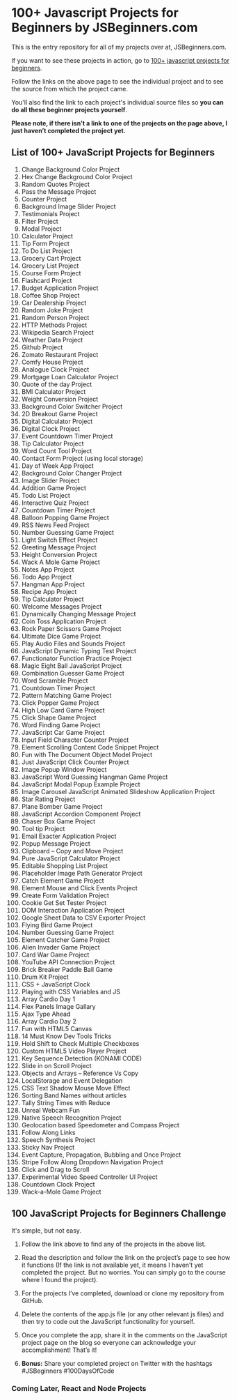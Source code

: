 # 100+ Javascript Projects for Beginners by JSBeginners.com

This is the entry repository for all of my projects over at, JSBeginners.com.

If you want to see these projects in action, go to [100+ javascript projects for beginners](https://github.com/Blacklion567/100-Javascript-Projects-for-Beginners).

Follow the links on the above page to see the individual project and to see the source from which the project came.

You'll also find the link to each project's individual source files so **you can do all these beginner projects yourself**.

**Please note, if there isn't a link to one of the projects on the page above, I just haven’t completed the project yet.**

## List of 100+ JavaScript Projects for Beginners

1. Change Background Color Project
2. Hex Change Background Color Project
3. Random Quotes Project
4. Pass the Message Project
5. Counter Project
6. Background Image Slider Project
7. Testimonials Project
8. Filter Project
9. Modal Project
10. Calculator Project
11. Tip Form Project
12. To Do List Project
13. Grocery Cart Project
14. Grocery List Project
15. Course Form Project
16. Flashcard Project
17. Budget Application Project
18. Coffee Shop Project
19. Car Dealership Project
20. Random Joke Project
21. Random Person Project
22. HTTP Methods Project
23. Wikipedia Search Project
24. Weather Data Project
25. Github Project
26. Zomato Restaurant Project
27. Comfy House Project
28. Analogue Clock Project
29. Mortgage Loan Calculator Project
30. Quote of the day Project
31. BMI Calculator Project
32. Weight Conversion Project
33. Background Color Switcher Project
34. 2D Breakout Game Project
35. Digital Calculator Project
36. Digital Clock Project
37. Event Countdown Timer Project
38. Tip Calculator Project
39. Word Count Tool Project
40. Contact Form Project (using local storage)
41. Day of Week App Project
42. Background Color Changer Project
43. Image Slider Project
44. Addition Game Project
45. Todo List Project
46. Interactive Quiz Project
47. Countdown Timer Project
48. Balloon Popping Game Project
49. RSS News Feed Project
50. Number Guessing Game Project
51. Light Switch Effect Project
52. Greeting Message Project
53. Height Conversion Project
54. Wack A Mole Game Project
55. Notes App Project
56. Todo App Project
57. Hangman App Project
58. Recipe App Project
59. Tip Calculator Project
60. Welcome Messages Project
61. Dynamically Changing Message Project
62. Coin Toss Application Project
63. Rock Paper Scissors Game Project
64. Ultimate Dice Game Project
65. Play Audio Files and Sounds Project
66. JavaScript Dynamic Typing Test Project
67. Functionator Function Practice Project
68. Magic Eight Ball JavaScript Project
69. Combination Guesser Game Project
70. Word Scramble Project
71. Countdown Timer Project
72. Pattern Matching Game Project
73. Click Popper Game Project
74. High Low Card Game Project
75. Click Shape Game Project
76. Word Finding Game Project
77. JavaScript Car Game Project
78. Input Field Character Counter Project
79. Element Scrolling Content Code Snippet Project
80. Fun with The Document Object Model Project
81. Just JavaScript Click Counter Project
82. Image Popup Window Project
83. JavaScript Word Guessing Hangman Game Project
84. JavaScript Modal Popup Example Project
85. Image Carousel JavaScript Animated Slideshow Application Project
86. Star Rating Project
87. Plane Bomber Game Project
88. JavaScript Accordion Component Project
89. Chaser Box Game Project
90. Tool tip Project
91. Email Exacter Application Project
92. Popup Message Project
93. Clipboard – Copy and Move Project
94. Pure JavaScript Calculator Project
95. Editable Shopping List Project
96. Placeholder Image Path Generator Project
97. Catch Element Game Project
98. Element Mouse and Click Events Project
99. Create Form Validation Project
100. Cookie Get Set Tester Project
101. DOM Interaction Application Project
102. Google Sheet Data to CSV Exporter Project
103. Flying Bird Game Project
104. Number Guessing Game Project
105. Element Catcher Game Project
106. Alien Invader Game Project
107. Card War Game Project
108. YouTube API Connection Project
109. Brick Breaker Paddle Ball Game
110. Drum Kit Project
111. CSS + JavaScript Clock
112. Playing with CSS Variables and JS
113. Array Cardio Day 1
114. Flex Panels Image Gallary
115. Ajax Type Ahead
116. Array Cardio Day 2
117. Fun with HTML5 Canvas
118. 14 Must Know Dev Tools Tricks
119. Hold Shift to Check Multiple Checkboxes
120. Custom HTML5 Video Player Project
121. Key Sequence Detection (KONAMI CODE)
122. Slide in on Scroll Project
123. Objects and Arrays – Reference Vs Copy
124. LocalStorage and Event Delegation
125. CSS Text Shadow Mouse Move Effect
126. Sorting Band Names without articles
127. Tally String Times with Reduce
128. Unreal Webcam Fun
129. Native Speech Recognition Project
130. Geolocation based Speedometer and Compass Project
131. Follow Along Links
132. Speech Synthesis Project
133. Sticky Nav Project
134. Event Capture, Propagation, Bubbling and Once Project
135. Stripe Follow Along Dropdown Navigation Project
136. Click and Drag to Scroll
137. Experimental Video Speed Controller UI Project
138. Countdown Clock Project
139. Wack-a-Mole Game Project

## 100 JavaScript Projects for Beginners Challenge

It's simple, but not easy.

1. Follow the link above to find any of the projects in the above list.

2. Read the description and follow the link on the project’s page to see how it functions (If the link is not available yet, it means I haven’t yet completed the project. But no worries. You can simply go to the course where I found the project).

3. For the projects I’ve completed, download or clone my repository from GitHub.

4. Delete the contents of the app.js file (or any other relevant js files) and then try to code out the JavaScript functionality for yourself.

5. Once you complete the app, share it in the comments on the JavaScript project page on the blog so everyone can acknowledge your accomplishment! That’s it!

6. **Bonus:** Share your completed project on Twitter with the hashtags #JSBeginners #100DaysOfCode

### Coming Later, React and Node Projects
